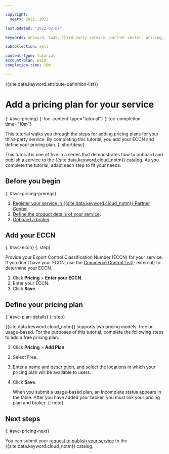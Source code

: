 ```yaml
---

copyright:
  years: 2021, 2022

lastupdated: "2022-02-07"

keywords: onboard, SaaS, third-party service, partner center, pricing, usage, metering, plan, free

subcollection: sell

content-type: tutorial
account-plan: paid
completion-time: 10m 

---
```


{{site.data.keyword.attribute-definition-list}}


# Add a pricing plan for your service
{: #svc-pricing}
{: toc-content-type="tutorial"} 
{: toc-completion-time="10m"} 

This tutorial walks you through the steps for adding pricing plans for your third-party service. By completing this tutorial, you add your ECCN and define your pricing plan.
{: shortdesc}

This tutorial is one of five in a series that demonstrates how to onboard and publish a service to the {{site.data.keyword.cloud_notm}} catalog. As you complete the tutorial, adapt each step to fit your needs.

## Before you begin
{: #svc-pricing-prereqs}

1. [Register your service in {{site.data.keyword.cloud_notm}} Partner Center](/docs/sell?topic=sell-svc-register).
1. [Define the product details of your service](/docs/sell?topic=sell-svc-define).
1. [Onboard a broker](/docs/sell?topic=sell-broker-onboard).

## Add your ECCN
{: #svc-eccn}
{: step}

Provide your Export Control Classification Number (ECCN) for your service. If you don't have your ECCN, use the [Commerce Control List](https://www.bis.doc.gov/index.php/licensing/commerce-control-list-classification/export-control-classification-number-eccn){: external} to determine your ECCN. 

1. Click **Pricing** > **Enter your ECCN**.
2. Enter your ECCN. 
3. Click **Save**.

## Define your pricing plan
{: #svc-plan-details}
{: step}

{{site.data.keyword.cloud_notm}} supports two pricing models: free or usage-based. For the purposes of this tutorial, complete the following steps to add a free pricing plan. 

1. Click **Pricing** > **Add Plan**.
1. Select Free.
1. Enter a name and description, and select the locations in which your pricing plan will be available to users.
1. Click **Save**. 

    When you submit a usage-based plan, an Incomplete status appears in the table. After you have added your broker, you must link your pricing plan and broker. 
    {: note}

## Next steps
{: #svc-pricing-next}

You can submit your [request to publish your service](/docs/sell?topic=sell-svc-publish) to the {{site.data.keyword.cloud_notm}} catalog.


